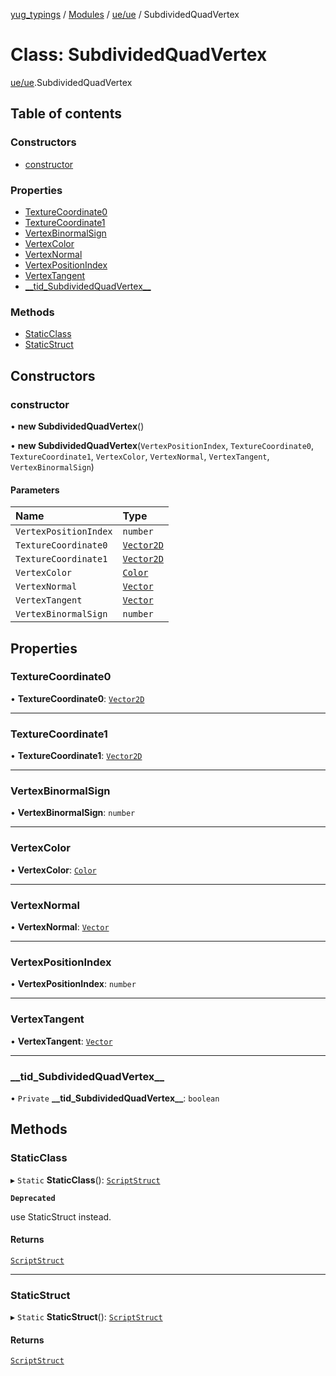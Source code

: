 [yug_typings](../README.md) / [Modules](../modules.md) / [ue/ue](../modules/ue_ue.md) / SubdividedQuadVertex

# Class: SubdividedQuadVertex

[ue/ue](../modules/ue_ue.md).SubdividedQuadVertex

## Table of contents

### Constructors

- [constructor](ue_ue.SubdividedQuadVertex.md#constructor)

### Properties

- [TextureCoordinate0](ue_ue.SubdividedQuadVertex.md#texturecoordinate0)
- [TextureCoordinate1](ue_ue.SubdividedQuadVertex.md#texturecoordinate1)
- [VertexBinormalSign](ue_ue.SubdividedQuadVertex.md#vertexbinormalsign)
- [VertexColor](ue_ue.SubdividedQuadVertex.md#vertexcolor)
- [VertexNormal](ue_ue.SubdividedQuadVertex.md#vertexnormal)
- [VertexPositionIndex](ue_ue.SubdividedQuadVertex.md#vertexpositionindex)
- [VertexTangent](ue_ue.SubdividedQuadVertex.md#vertextangent)
- [\_\_tid\_SubdividedQuadVertex\_\_](ue_ue.SubdividedQuadVertex.md#__tid_subdividedquadvertex__)

### Methods

- [StaticClass](ue_ue.SubdividedQuadVertex.md#staticclass)
- [StaticStruct](ue_ue.SubdividedQuadVertex.md#staticstruct)

## Constructors

### constructor

• **new SubdividedQuadVertex**()

• **new SubdividedQuadVertex**(`VertexPositionIndex`, `TextureCoordinate0`, `TextureCoordinate1`, `VertexColor`, `VertexNormal`, `VertexTangent`, `VertexBinormalSign`)

#### Parameters

| Name | Type |
| :------ | :------ |
| `VertexPositionIndex` | `number` |
| `TextureCoordinate0` | [`Vector2D`](ue_ue_s.Vector2D.md) |
| `TextureCoordinate1` | [`Vector2D`](ue_ue_s.Vector2D.md) |
| `VertexColor` | [`Color`](ue_ue_s.Color.md) |
| `VertexNormal` | [`Vector`](ue_ue_s.Vector.md) |
| `VertexTangent` | [`Vector`](ue_ue_s.Vector.md) |
| `VertexBinormalSign` | `number` |

## Properties

### TextureCoordinate0

• **TextureCoordinate0**: [`Vector2D`](ue_ue_s.Vector2D.md)

___

### TextureCoordinate1

• **TextureCoordinate1**: [`Vector2D`](ue_ue_s.Vector2D.md)

___

### VertexBinormalSign

• **VertexBinormalSign**: `number`

___

### VertexColor

• **VertexColor**: [`Color`](ue_ue_s.Color.md)

___

### VertexNormal

• **VertexNormal**: [`Vector`](ue_ue_s.Vector.md)

___

### VertexPositionIndex

• **VertexPositionIndex**: `number`

___

### VertexTangent

• **VertexTangent**: [`Vector`](ue_ue_s.Vector.md)

___

### \_\_tid\_SubdividedQuadVertex\_\_

• `Private` **\_\_tid\_SubdividedQuadVertex\_\_**: `boolean`

## Methods

### StaticClass

▸ `Static` **StaticClass**(): [`ScriptStruct`](ue_ue.ScriptStruct.md)

**`Deprecated`**

use StaticStruct instead.

#### Returns

[`ScriptStruct`](ue_ue.ScriptStruct.md)

___

### StaticStruct

▸ `Static` **StaticStruct**(): [`ScriptStruct`](ue_ue.ScriptStruct.md)

#### Returns

[`ScriptStruct`](ue_ue.ScriptStruct.md)
